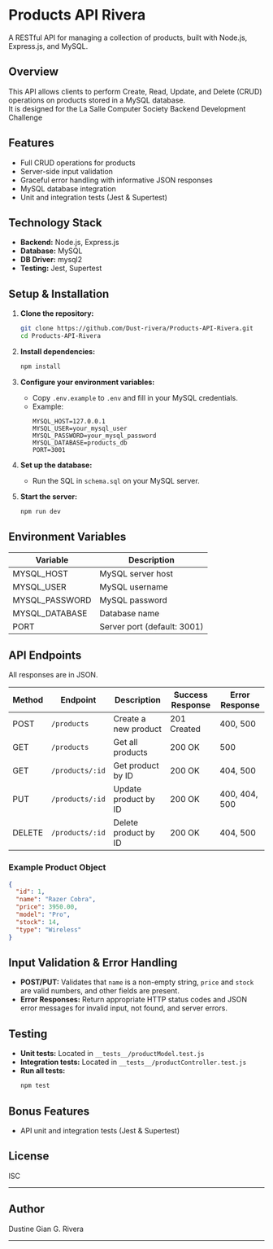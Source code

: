 # Products API Rivera

A RESTful API for managing a collection of products, built with Node.js, Express.js, and MySQL.

## Overview

This API allows clients to perform Create, Read, Update, and Delete (CRUD) operations on products stored in a MySQL database.  
It is designed for the La Salle Computer Society Backend Development Challenge

## Features

- Full CRUD operations for products
- Server-side input validation
- Graceful error handling with informative JSON responses
- MySQL database integration
- Unit and integration tests (Jest & Supertest)

## Technology Stack

- **Backend:** Node.js, Express.js
- **Database:** MySQL
- **DB Driver:** mysql2
- **Testing:** Jest, Supertest

## Setup & Installation

1. **Clone the repository:**
   ```sh
   git clone https://github.com/Dust-rivera/Products-API-Rivera.git
   cd Products-API-Rivera
   ```

2. **Install dependencies:**
   ```sh
   npm install
   ```

3. **Configure your environment variables:**
   - Copy `.env.example` to `.env` and fill in your MySQL credentials.
   - Example:
     ```
     MYSQL_HOST=127.0.0.1
     MYSQL_USER=your_mysql_user
     MYSQL_PASSWORD=your_mysql_password
     MYSQL_DATABASE=products_db
     PORT=3001
     ```

4. **Set up the database:**
   - Run the SQL in `schema.sql` on your MySQL server.

5. **Start the server:**
   ```sh
   npm run dev
   ```

## Environment Variables

| Variable         | Description                |
|------------------|---------------------------|
| MYSQL_HOST       | MySQL server host         |
| MYSQL_USER       | MySQL username            |
| MYSQL_PASSWORD   | MySQL password            |
| MYSQL_DATABASE   | Database name             |
| PORT             | Server port (default: 3001)|

## API Endpoints

All responses are in JSON.

| Method | Endpoint         | Description                       | Success Response | Error Response |
|--------|------------------|-----------------------------------|------------------|---------------|
| POST   | `/products`      | Create a new product              | 201 Created      | 400, 500      |
| GET    | `/products`      | Get all products                  | 200 OK           | 500           |
| GET    | `/products/:id`  | Get product by ID                 | 200 OK           | 404, 500      |
| PUT    | `/products/:id`  | Update product by ID              | 200 OK           | 400, 404, 500 |
| DELETE | `/products/:id`  | Delete product by ID              | 200 OK           | 404, 500      |

### Example Product Object

```json
{
  "id": 1,
  "name": "Razer Cobra",
  "price": 3950.00,
  "model": "Pro",
  "stock": 14,
  "type": "Wireless"
}
```

## Input Validation & Error Handling

- **POST/PUT:** Validates that `name` is a non-empty string, `price` and `stock` are valid numbers, and other fields are present.
- **Error Responses:** Return appropriate HTTP status codes and JSON error messages for invalid input, not found, and server errors.

## Testing

- **Unit tests:** Located in `__tests__/productModel.test.js`
- **Integration tests:** Located in `__tests__/productController.test.js`
- **Run all tests:**
  ```sh
  npm test
  ```

## Bonus Features

- API unit and integration tests (Jest & Supertest)

## License

ISC

---

## Author

Dustine Gian G. Rivera

---
